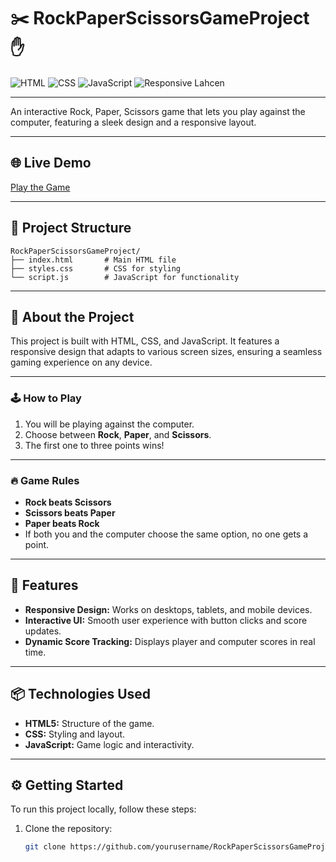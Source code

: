 # ✂️ RockPaperScissorsGameProject ✋

![HTML](https://img.shields.io/badge/HTML-5-orange.svg) ![CSS](https://img.shields.io/badge/CSS-3-blue.svg) ![JavaScript](https://img.shields.io/badge/JavaScript-ES6-yellow.svg) ![Responsive](https://img.shields.io/badge/Responsive-Design-green.svg) Lahcen

---

An interactive Rock, Paper, Scissors game that lets you play against the computer, featuring a sleek design and a responsive layout.

---

## 🌐 Live Demo

[Play the Game](https://elorf-lahcen.github.io/RockPaperScissorsGameProject/)

---

## 📁 Project Structure

```plaintext
RockPaperScissorsGameProject/
├── index.html       # Main HTML file
├── styles.css       # CSS for styling
└── script.js        # JavaScript for functionality
```
---

## 📖 About the Project
This project is built with HTML, CSS, and JavaScript. It features a responsive design that adapts to various screen sizes, ensuring a seamless gaming experience on any device.

---

### 🕹️ How to Play
1. You will be playing against the computer.
2. Choose between **Rock**, **Paper**, and **Scissors**.
3. The first one to three points wins!

---

### 🔥 Game Rules
- **Rock beats Scissors**
- **Scissors beats Paper**
- **Paper beats Rock**
- If both you and the computer choose the same option, no one gets a point.

---

## 🎨 Features
- **Responsive Design:** Works on desktops, tablets, and mobile devices.
- **Interactive UI:** Smooth user experience with button clicks and score updates.
- **Dynamic Score Tracking:** Displays player and computer scores in real time.

--- 

## 📦 Technologies Used
- **HTML5:** Structure of the game.
- **CSS:** Styling and layout.
- **JavaScript:** Game logic and interactivity.

---

## ⚙️ Getting Started
To run this project locally, follow these steps:

1. Clone the repository:
   ```bash
   git clone https://github.com/yourusername/RockPaperScissorsGameProject.git

